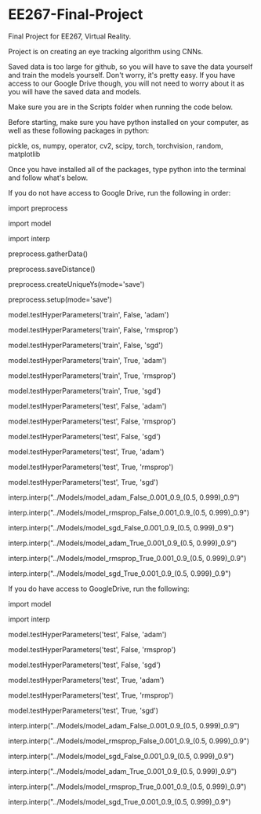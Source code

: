 # EE267-Final-Project
Final Project for EE267, Virtual Reality.

Project is on creating an eye tracking algorithm using CNNs.




Saved data is too large for github, so you will have to save the data yourself
and train the models yourself. Don't worry, it's pretty easy. If you have access
to our Google Drive though, you will not need to worry about it as you will have
the saved data and models.

Make sure you are in the Scripts folder when running the code below.

Before starting, make sure you have python installed on your computer, as well
as these following packages in python:




  pickle, os, numpy, operator, cv2, scipy, torch, torchvision, random, matplotlib





Once you have installed all of the packages, type python into the terminal and
follow what's below.




If you do not have access to Google Drive, run the following in order:

   import preprocess

   import model

   import interp




  preprocess.gatherData()

  preprocess.saveDistance()

  preprocess.createUniqueYs(mode='save')

  preprocess.setup(mode='save')




  model.testHyperParameters('train', False, 'adam')

  model.testHyperParameters('train', False, 'rmsprop')

  model.testHyperParameters('train', False, 'sgd')

  model.testHyperParameters('train', True, 'adam')

  model.testHyperParameters('train', True, 'rmsprop')

  model.testHyperParameters('train', True, 'sgd')




  model.testHyperParameters('test', False, 'adam')

  model.testHyperParameters('test', False, 'rmsprop')

  model.testHyperParameters('test', False, 'sgd')

  model.testHyperParameters('test', True, 'adam')

  model.testHyperParameters('test', True, 'rmsprop')

  model.testHyperParameters('test', True, 'sgd')




  interp.interp("../Models/model_adam_False_0.001_0.9_(0.5, 0.999)_0.9")

  interp.interp("../Models/model_rmsprop_False_0.001_0.9_(0.5, 0.999)_0.9")

  interp.interp("../Models/model_sgd_False_0.001_0.9_(0.5, 0.999)_0.9")

  interp.interp("../Models/model_adam_True_0.001_0.9_(0.5, 0.999)_0.9")

  interp.interp("../Models/model_rmsprop_True_0.001_0.9_(0.5, 0.999)_0.9")

  interp.interp("../Models/model_sgd_True_0.001_0.9_(0.5, 0.999)_0.9")




If you do have access to GoogleDrive, run the following:

  import model

  import interp




  model.testHyperParameters('test', False, 'adam')

  model.testHyperParameters('test', False, 'rmsprop')

  model.testHyperParameters('test', False, 'sgd')

  model.testHyperParameters('test', True, 'adam')

  model.testHyperParameters('test', True, 'rmsprop')

  model.testHyperParameters('test', True, 'sgd')




  interp.interp("../Models/model_adam_False_0.001_0.9_(0.5, 0.999)_0.9")

  interp.interp("../Models/model_rmsprop_False_0.001_0.9_(0.5, 0.999)_0.9")

  interp.interp("../Models/model_sgd_False_0.001_0.9_(0.5, 0.999)_0.9")

  interp.interp("../Models/model_adam_True_0.001_0.9_(0.5, 0.999)_0.9")

  interp.interp("../Models/model_rmsprop_True_0.001_0.9_(0.5, 0.999)_0.9")

  interp.interp("../Models/model_sgd_True_0.001_0.9_(0.5, 0.999)_0.9")
